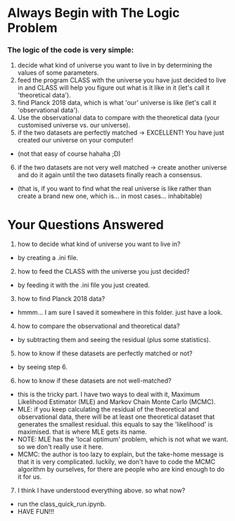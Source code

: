 # Always Begin with The Logic Problem
### The logic of the code is very simple:
1. decide what kind of universe you want to live in by determining the values of some parameters.
2. feed the program CLASS with the universe you have just decided to live in and CLASS will help you figure out what is it like in it (let's call it 'theoretical data').
3. find Planck 2018 data, which is what 'our' universe is like (let's call it 'observational data'). 
4. Use the observational data to compare with the theoretical data (your customised universe vs. our universe).
5. if the two datasets are perfectly matched -> EXCELLENT! You have just created our universe on your computer!
- (not that easy of course hahaha ;D)
6. if the two datasets are not very well matched -> create another universe and do it again until the two datasets finally reach a consensus.
- (that is, if you want to find what the real universe is like rather than create a brand new one, which is... in most cases... inhabitable)


# Your Questions Answered
1. how to decide what kind of universe you want to live in?
- by creating a .ini file.

2. how to feed the CLASS with the universe you just decided?
- by feeding it with the .ini file you just created.

3. how to find Planck 2018 data?
- hmmm... I am sure I saved it somewhere in this folder. just have a look.

4. how to compare the observational and theoretical data?
- by subtracting them and seeing the residual (plus some statistics).

5. how to know if these datasets are perfectly matched or not?
- by seeing step 6.

6. how to know if these datasets are not well-matched?
- this is the tricky part. I have two ways to deal with it, Maximum Likelihood Estimator (MLE) and Markov Chain Monte Carlo (MCMC).
- MLE: if you keep calculating the residual of the theoretical and observational data, there will be at least one theoretical dataset that generates the smallest residual. this equals to say the 'likelihood' is maximised. that is where MLE gets its name.
- NOTE: MLE has the 'local optimum' problem, which is not what we want. so we don't really use it here.
- MCMC: the author is too lazy to explain, but the take-home message is that it is very complicated. luckily, we don't have to code the MCMC algorithm by ourselves, for there are people who are kind enough to do it for us.

7. I think I have understood everything above. so what now?
- run the class_quick_run.ipynb.
- HAVE FUN!!!